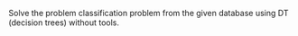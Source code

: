 Solve the problem classification problem from the given database using DT (decision trees)
without tools.
